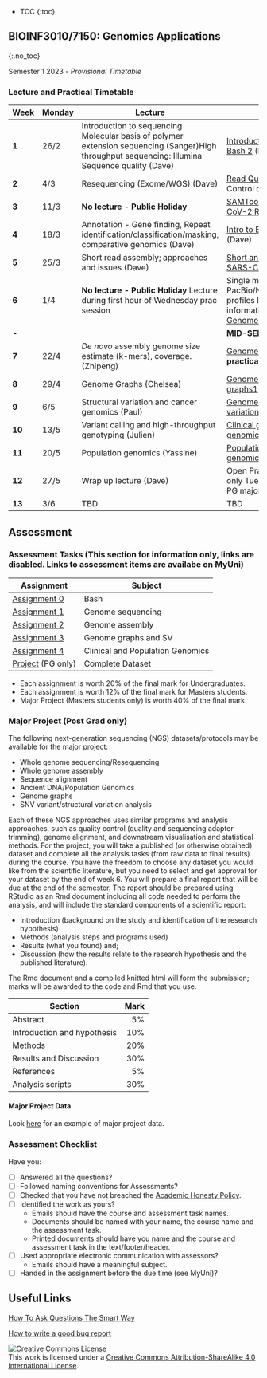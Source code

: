 * TOC 
{:toc}

## BIOINF3010/7150: Genomics Applications
{:.no_toc}

Semester 1 2023 - *Provisional Timetable*

### Lecture and Practical Timetable

| **Week** | **Monday** | **Lecture**                                       | **Practical**                                     |
|----------|------------|---------------------------------------------------|---------------------------------------------------|
| **1**    | 26/2       | Introduction to sequencing Molecular basis of polymer extension sequencing (Sanger)High throughput sequencing: Illumina Sequence quality (Dave) | [Introduction to Bash 1] (Dave)   [Introduction to Bash 2] (Dave)                  |
| **2**    | 4/3        | Resequencing (Exome/WGS)     (Dave)                    |[Read Quality Control] (Dave)[Read Quality Control contd] |
| **3**    | 11/3       | **No lecture - Public Holiday**  | [SAMTools and alignments] (Dave)   [SARS-CoV-2 Resequencing] (Dave)      |
| **4**    | 18/3       | Annotation - Gene finding, Repeat identification/classification/masking, comparative genomics (Dave)  |[Intro to BLAST] (Dave)     [BLAST practical] (Dave)          |
| **5**    | 25/3       | Short read assembly; approaches and issues (Dave)  | [Short and long read alignment]  (Anna)   [SARS-CoV-2 Short Read Assembly] (Dave)     |
| **6**    | 1/4        | **No lecture - Public Holiday** Lecture during first hour of Wednesday prac session  | Single molecule sequencing PacBio/Nanopore Uses/Characteristics/Error profiles lecture (Anna) - Major Project information (Wed) [E. coli K-12 Hybrid Genome Assembly] (Anna, Thurs)     |
| **-**    |            |  |    **MID-SEMESTER BREAK**                                             |
| **7**    | 22/4       | _De novo_ assembly genome size estimate (k-mers), coverage. (Zhipeng)  |    [Genome Assembly I] (Zhipeng) **Thursday no practical - public holiday**        |
| **8**    | 29/4        | Genome Graphs (Chelsea)  | [Genome Assembly II] (Zhipeng) [Genome graphs1] (Chelsea)           |
| **9**    | 6/5        | Structural variation and cancer genomics (Paul)  |  [Genome graphs2] (Chelsea) [Structural variation] (Paul)      |
| **10**   | 13/5       | Variant calling and high-throughput genotyping (Julien) |  [Clinical genomics1] (Julien)  [Clinical genomics2] (Julien)         |
| **11**   | 20/5       | Population genomics (Yassine) | [Population genomics1] (Yassine)  [Population genomics2] (Yassine)              |
| **12**   | 27/5       | Wrap up lecture (Dave) |  Open Prac session for PG major projects only  Tuesday (Dave)  Open Prac session for PG major projects only  - Friday (Dave)           |
| **13**   | 3/6        |   TBD        |   TBD        |

[Introduction to Bash 1]: Practicals/Bash_Practicals/1_IntroBash.md
[Introduction to Bash 2]: Practicals/Bash_Practicals/2_BashScripting.md
[Read Quality Control]: Practicals/Read_QC/read-qc.md
[SAMTools and alignments]: Practicals/Alignments_Practicals/alignment-cram.md
[SARS-CoV-2 Resequencing]: Practicals/resequencing/resequencing.md
[SARS-CoV-2 Short Read Assembly]: Practicals/short_read_assembly/short-read-assembly.md
[Short and long read alignment]: Practicals/short_long_alignment/short_long_alignment.md
[E. coli K-12 Hybrid Genome Assembly]: Practicals/hybrid_genome_assembly/index.md
[Bacterial genome assembly]: Practicals/
[Genome Assembly I]: Practicals/Genome_assembly/genome_assembly_prac_1.md
[Genome Assembly II]: Practicals/Genome_assembly/genome_assembly_prac_2.md
[Genome graphs1]: Practicals/Graph_Genomes/prac_part1.md
[Genome graphs2]: Practicals/Graph_Genomes/prac_part2.md
[Intro to BLAST]: Practicals/BLAST_practical/BLAST_intro.md
[BLAST practical]: Practicals/BLAST_practical/BLAST_practical_v2.md
[Structural variation]: Practicals/Structural_variation/SV_practical.md
[Clinical genomics1]: Practicals/variants_clinical/variant_annotation.md
[Clinical genomics2]: Practicals/variants_clinical/variant_filtering.md
[Agricultural genomics]: Practicals/
[Population genomics1]: Practicals/ancient_DNA_pop_genomics/prac_part1.md
[Population genomics2]: Practicals/ancient_DNA_pop_genomics/prac_part2.md


## Assessment

### Assessment Tasks (This section for information only, links are disabled. Links to assessment items are availabe on MyUni)

| **Assignment**                                            | **Subject**         |
|-----------------------------------------------------------|---------------------|
| [Assignment 0]()                                          | Bash                |
| [Assignment 1]()                                          | Genome sequencing   |
| [Assignment 2]()                                          | Genome assembly     |
| [Assignment 3]()                                          | Genome graphs and SV|
| [Assignment 4]()                                          | Clinical and Population Genomics |
| [Project]() (PG only)                                     | Complete Dataset    |

- Each assignment is worth 20% of the final mark for Undergraduates.  
- Each assignment is worth 12% of the final mark for Masters students.  
- Major Project (Masters students only) is worth 40% of the final mark.  

### Major Project (Post Grad only)

The following next-generation sequencing (NGS) datasets/protocols may be available for the major project:

- Whole genome sequencing/Resequencing
- Whole genome assembly
- Sequence alignment
- Ancient DNA/Population Genomics
- Genome graphs
- SNV variant/structural variation analysis

Each of these NGS approaches uses similar programs and analysis approaches, such as quality control (quality and sequencing adapter trimming), genome alignment, and downstream visualisation and statistical methods.
For the project, you will take a published (or otherwise obtained) dataset and complete all the analysis tasks (from raw data to final results) during the course.
You have the freedom to choose any dataset you would like from the scientific literature, but you need to select and get approval for your dataset by the end of week 6. You will prepare a final report that will be due at the end of the semester.
The report should be prepared using RStudio as an Rmd document including all code needed to perform the analysis, and will include the standard components of a scientific report:

- Introduction (background on the study and identification of the research hypothesis)
- Methods (analysis steps and programs used)
- Results (what you found) and; 
- Discussion (how the results relate to the research hypothesis and the published literature).

The Rmd document and a compiled knitted html will form the submission; marks will be awarded to the code and Rmd that you use.

| Section | Mark |
|---------|-----:|
| Abstract | 5% |
| Introduction and hypothesis |	10% |
| Methods | 20% |
| Results and Discussion | 30% |
| References | 5% |
| Analysis scripts | 30% |

#### Major Project Data

Look [here](./Assignments/Major_Project/major_project.md) for an example of major project data. 

### Assessment Checklist

Have you:

- [ ] Answered all the questions?
- [ ] Followed naming conventions for Assessments?
- [ ] Checked that you have not breached the [Academic Honesty Policy](http://www.adelaide.edu.au/policies/230/).
- [ ] Identified the work as yours?
	- Emails should have the course and assessment task names.
	- Documents should be named with your name, the course name and the assessment task.
	- Printed documents should have you name and the course and assessment task in the text/footer/header.
- [ ] Used appropriate electronic communication with assessors?
	- Emails should have a meaningful subject.
- [ ] Handed in the assignment before the due time (see MyUni)?

## Useful Links

[How To Ask Questions The Smart Way](http://www.catb.org/esr/faqs/smart-questions.html)

[How to write a good bug report](https://musescore.org/en/developers-handbook/how-write-good-bug-report-step-step-instructions)

<a rel="license" href="http://creativecommons.org/licenses/by-sa/4.0/"><img alt="Creative Commons License" style="border-width:0" src="https://i.creativecommons.org/l/by-sa/4.0/88x31.png" /></a><br />This work is licensed under a <a rel="license" href="http://creativecommons.org/licenses/by-sa/4.0/">Creative Commons Attribution-ShareAlike 4.0 International License</a>.
